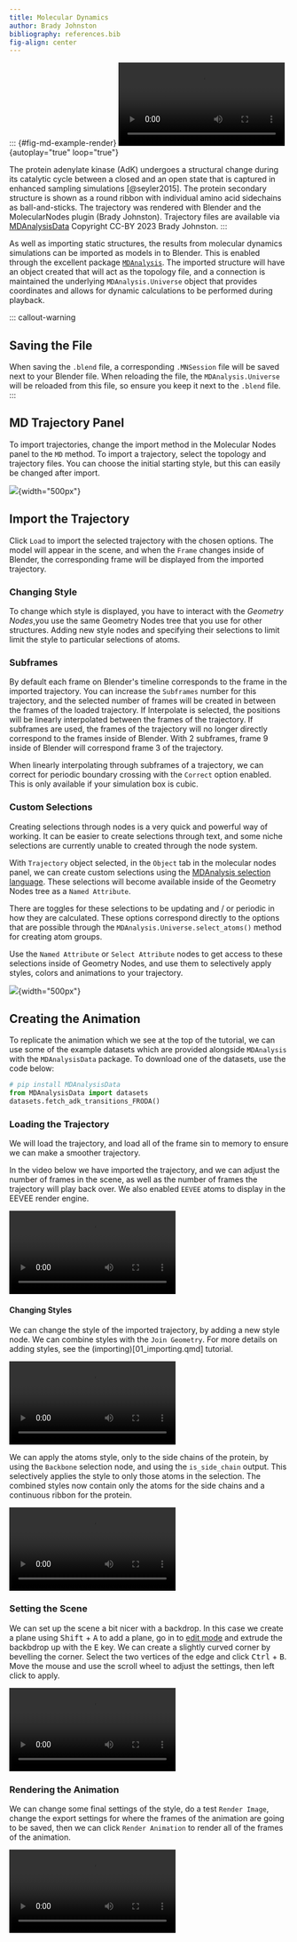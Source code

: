 ```yaml
---
title: Molecular Dynamics
author: Brady Johnston
bibliography: references.bib
fig-align: center
---
```


::: {#fig-md-example-render}
![](https://imgur.com/S42CNVJ.mp4){autoplay="true" loop="true"}

The protein adenylate kinase (AdK) undergoes a structural change during its catalytic cycle between a closed and an open state that is captured in enhanced sampling simulations [@seyler2015].
The protein secondary structure is shown as a round ribbon with individual amino acid sidechains as ball-and-sticks.
The trajectory was rendered with Blender and the MolecularNodes plugin (Brady Johnston).
Trajectory files are available via [MDAnalysisData](https://www.mdanalysis.org/MDAnalysisData/adk_transitions.html#adk-dims-transitions-ensemble-dataset) Copyright CC-BY 2023 Brady Johnston.
:::

As well as importing static structures, the results from molecular dynamics simulations can be imported as models in to Blender.
This is enabled through the excellent package [`MDAnalysis`](https://www.mdanalysis.org/).
The imported structure will have an object created that will act as the topology file, and a connection is maintained the underlying `MDAnalysis.Universe` object that provides coordinates and allows for dynamic calculations to be performed during playback.

::: callout-warning
## Saving the File

When saving the `.blend` file, a corresponding `.MNSession` file will be saved next to your Blender file.
When reloading the file, the `MDAnalysis.Universe` will be reloaded from this file, so ensure you keep it next to the `.blend` file.
:::

## MD Trajectory Panel

To import trajectories, change the import method in the Molecular Nodes panel to the `MD` method.
To import a trajectory, select the topology and trajectory files.
You can choose the initial starting style, but this can easily be changed after import.

![](images/panel.png){width="500px"}

## Import the Trajectory

Click `Load` to import the selected trajectory with the chosen options.
The model will appear in the scene, and when the `Frame` changes inside of Blender, the corresponding frame will be displayed from the imported trajectory.

### Changing Style

To change which style is displayed, you have to interact with the *Geometry Nodes*,you use the same Geometry Nodes tree that you use for other structures.
Adding new style nodes and specifying their selections to limit limit the style to particular selections of atoms.

### Subframes

By default each frame on Blender's timeline corresponds to the frame in the imported trajectory.
You can increase the `Subframes` number for this trajectory, and the selected number of frames will be created in between the frames of the loaded trajectory.
If Interpolate is selected, the positions will be linearly interpolated between the frames of the trajectory.
If subframes are used, the frames of the trajectory will no longer directly correspond to the frames inside of Blender.
With 2 subframes, frame 9 inside of Blender will correspond frame 3 of the trajectory.

When linearly interpolating through subframes of a trajectory, we can correct for periodic boundary crossing with the `Correct` option enabled.
This is only available if your simulation box is cubic.

### Custom Selections

Creating selections through nodes is a very quick and powerful way of working.
It can be easier to create selections through text, and some niche selections are currently unable to created through the node system.

With `Trajectory` object selected, in the `Object` tab in the molecular nodes panel, we can create custom selections using the [MDAnalysis selection language](https://userguide.mdanalysis.org/stable/selections.html).
These selections will become available inside of the Geometry Nodes tree as a `Named Attribute`.

There are toggles for these selections to be updating and / or periodic in how they are calculated.
These options correspond directly to the options that are possible through the `MDAnalysis.Universe.select_atoms()` method for creating atom groups.

Use the `Named Attribute` or `Select Attribute` nodes to get access to these selections inside of Geometry Nodes, and use them to selectively apply styles, colors and animations to your trajectory.

![](images/panel_selection.png){width="500px"}

## Creating the Animation

To replicate the animation which we see at the top of the tutorial, we can use some of the example datasets which are provided alongside `MDAnalysis` with the `MDAnalysisData` package.
To download one of the datasets, use the code below:

``` python
# pip install MDAnalysisData
from MDAnalysisData import datasets
datasets.fetch_adk_transitions_FRODA()
```

### Loading the Trajectory

We will load the trajectory, and load all of the frame sin to memory to ensure we can make a smoother trajectory.

In the video below we have imported the trajectory, and we can adjust the number of frames in the scene, as well as the number of frames the trajectory will play back over.
We also enabled `EEVEE` atoms to display in the EEVEE render engine.

![](https://imgur.com/jKTYWp9.mp4)

#### Changing Styles

We can change the style of the imported trajectory, by adding a new style node.
We can combine styles with the `Join Geometry`.
For more details on adding styles, see the (importing)\[01_importing.qmd\] tutorial.

![](https://imgur.com/nhau0r9.mp4)

We can apply the atoms style, only to the side chains of the protein, by using the `Backbone` selection node, and using the `is_side_chain` output.
This selectively applies the style to only those atoms in the selection.
The combined styles now contain only the atoms for the side chains and a continuous ribbon for the protein.

![](https://imgur.com/1m3pHKM.mp4)

### Setting the Scene

We can set up the scene a bit nicer with a backdrop.
In this case we create a plane using <kbd>Shift</kbd> + <Kbd>A</kbd> to add a plane, go in to [edit mode](#01-introduction-edit-mode) and extrude the backbdrop up with the <kbd>E</kbd> key.
We can create a slightly curved corner by bevelling the corner.
Select the two vertices of the edge and click <kbd>Ctrl</kbd> + <kbd>B</kbd>.
Move the mouse and use the scroll wheel to adjust the settings, then left click to apply.

![](https://imgur.com/6LUQEnz.mp4)

### Rendering the Animation

We can change some final settings of the style, do a test `Render Image`, change the export settings for where the frames of the animation are going to be saved, then we can click `Render Animation` to render all of the frames of the animation.

![](https://imgur.com/IBKUQSr.mp4)